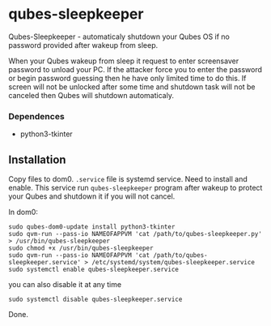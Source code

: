 # qubes-sleepkeeper

Qubes-Sleepkeeper - automaticaly shutdown your Qubes OS if no password provided after wakeup from sleep.

When your Qubes wakeup from sleep it request to enter screensaver password to unload your PC.
If the attacker force you to enter the password or begin password guessing then he have only limited time to do this.
If screen will not be unlocked after some time and shutdown task will not be canceled then Qubes will shutdown automaticaly. 

### Dependences

* python3-tkinter

## Installation

Copy files to dom0. `.service` file is systemd service. Need to install and enable. This service run `qubes-sleepkeeper` program after wakeup to protect your Qubes and shutdown it if you will not cancel.

In dom0:

```
sudo qubes-dom0-update install python3-tkinter
sudo qvm-run --pass-io NAMEOFAPPVM 'cat /path/to/qubes-sleepkeeper.py' > /usr/bin/qubes-sleepkeeper
sudo chmod +x /usr/bin/qubes-sleepkeeper
sudo qvm-run --pass-io NAMEOFAPPVM 'cat /path/to/qubes-sleepkeeper.service' > /etc/systemd/system/qubes-sleepkeeper.service
sudo systemctl enable qubes-sleepkeeper.service
```

you can also disable it at any time 
```
sudo systemctl disable qubes-sleepkeeper.service
```

Done.
